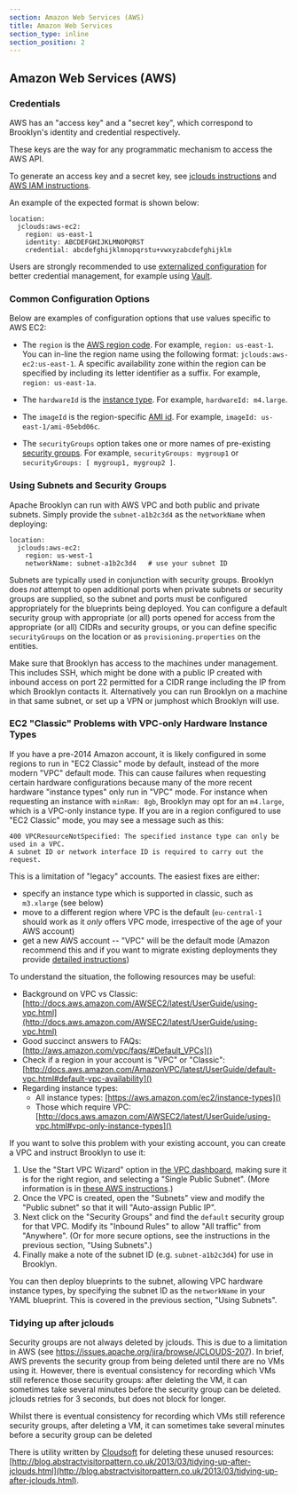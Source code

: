 ```yaml
---
section: Amazon Web Services (AWS)
title: Amazon Web Services
section_type: inline
section_position: 2
---
```


## Amazon Web Services (AWS)

### Credentials

AWS has an "access key" and a "secret key", which correspond to Brooklyn's identity and credential
respectively.

These keys are the way for any programmatic mechanism to access the AWS API.

To generate an access key and a secret key, see [jclouds instructions](http://jclouds.apache.org/guides/aws)
and [AWS IAM instructions](http://docs.aws.amazon.com/IAM/latest/UserGuide/ManagingCredentials.html).

An example of the expected format is shown below:

    location:
      jclouds:aws-ec2:
        region: us-east-1
        identity: ABCDEFGHIJKLMNOPQRST
        credential: abcdefghijklmnopqrstu+vwxyzabcdefghijklm

Users are strongly recommended to use 
[externalized configuration](../ops/externalized-configuration.md) for better
credential management, for example using [Vault](https://www.vaultproject.io/).


### Common Configuration Options

Below are examples of configuration options that use values specific to AWS EC2:

* The `region` is the [AWS region code](http://docs.aws.amazon.com/AWSEC2/latest/UserGuide/using-regions-availability-zones.html).
  For example, `region: us-east-1`. You can in-line the region name using the following format: `jclouds:aws-ec2:us-east-1`.
  A specific availability zone within the region can be specified by including its letter identifier as a suffix. 
  For example, `region: us-east-1a`.

* The `hardwareId` is the [instance type](https://aws.amazon.com/ec2/instance-types/). For example,
  `hardwareId: m4.large`.

* The `imageId` is the region-specific [AMI id](http://docs.aws.amazon.com/AWSEC2/latest/UserGuide/finding-an-ami.html).
  For example, `imageId: us-east-1/ami-05ebd06c`.

* The `securityGroups` option takes one or more names of pre-existing 
  [security groups](http://docs.aws.amazon.com/AWSEC2/latest/UserGuide/using-network-security.html).
  For example, `securityGroups: mygroup1` or `securityGroups: [ mygroup1, mygroup2 ]`.


### Using Subnets and Security Groups

Apache Brooklyn can run with AWS VPC and both public and private subnets.
Simply provide the `subnet-a1b2c3d4` as the `networkName` when deploying:

    location:
      jclouds:aws-ec2:
        region: us-west-1
        networkName: subnet-a1b2c3d4   # use your subnet ID

Subnets are typically used in conjunction with security groups.
Brooklyn does *not* attempt to open additional ports
when private subnets or security groups are supplied,
so the subnet and ports must be configured appropriately for the blueprints being deployed.
You can configure a default security group with appropriate (or all) ports opened for
access from the appropriate (or all) CIDRs and security groups,
or you can define specific `securityGroups` on the location
or as `provisioning.properties` on the entities.

Make sure that Brooklyn has access to the machines under management.
This includes SSH, which might be done with a public IP created with inbound access
on port 22 permitted for a CIDR range including the IP from which Brooklyn contacts it.
Alternatively you can run Brooklyn on a machine in that same subnet, or
set up a VPN or jumphost which Brooklyn will use.


### EC2 "Classic" Problems with VPC-only Hardware Instance Types

If you have a pre-2014 Amazon account, it is likely configured in some regions to run in "EC2 Classic" mode
by default, instead of the more modern "VPC" default mode.  This can cause failures when requesting certain hardware
configurations because many of the more recent hardware "instance types" only run in "VPC" mode.
For instance when requesting an instance with `minRam: 8gb`, Brooklyn may opt for an `m4.large`,
which is a VPC-only instance type. If you are in a region configured to use "EC2 Classic" mode,
you may see a message such as this:

    400 VPCResourceNotSpecified: The specified instance type can only be used in a VPC.
    A subnet ID or network interface ID is required to carry out the request.

This is a limitation of "legacy" accounts.  The easiest fixes are either:

* specify an instance type which is supported in classic, such as `m3.xlarge` (see below)
* move to a different region where VPC is the default
  (`eu-central-1` should work as it *only* offers VPC mode,
  irrespective of the age of your AWS account)
* get a new AWS account -- "VPC" will be the default mode
  (Amazon recommend this and if you want to migrate existing deployments
  they provide [detailed instructions](http://docs.aws.amazon.com/AWSEC2/latest/UserGuide/vpc-migrate.html))

To understand the situation, the following resources may be useful:

* Background on VPC vs Classic:  [http://docs.aws.amazon.com/AWSEC2/latest/UserGuide/using-vpc.html](http://docs.aws.amazon.com/AWSEC2/latest/UserGuide/using-vpc.html)
* Good succinct answers to FAQs: [http://aws.amazon.com/vpc/faqs/#Default_VPCs]()
* Check if a region in your account is "VPC" or "Classic": [http://docs.aws.amazon.com/AmazonVPC/latest/UserGuide/default-vpc.html#default-vpc-availability]()
* Regarding instance types:
  * All instance types: [https://aws.amazon.com/ec2/instance-types]()
  * Those which require VPC: [http://docs.aws.amazon.com/AWSEC2/latest/UserGuide/using-vpc.html#vpc-only-instance-types]()

If you want to solve this problem with your existing account,
you can create a VPC and instruct Brooklyn to use it:

1. Use the "Start VPC Wizard" option in [the VPC dashboard](https://console.aws.amazon.com/vpc),
  making sure it is for the right region, and selecting a "Single Public Subnet".
  (More information is in [these AWS instructions](http://docs.aws.amazon.com/AWSEC2/latest/UserGuide/get-set-up-for-amazon-ec2.html#create-a-vpc).)
2. Once the VPC is created, open the "Subnets" view and modify the "Public subnet"
   so that it will "Auto-assign Public IP".
3. Next click on the "Security Groups" and find the `default` security group for that VPC.
   Modify its "Inbound Rules" to allow "All traffic" from "Anywhere".
   (Or for more secure options, see the instructions in the previous section,
   "Using Subnets".)
4. Finally make a note of the subnet ID (e.g. `subnet-a1b2c3d4`) for use in Brooklyn.

You can then deploy blueprints to the subnet, allowing VPC hardware instance types,
by specifying the subnet ID as the `networkName` in your YAML blueprint.
This is covered in the previous section, "Using Subnets".


### Tidying up after jclouds

Security groups are not always deleted by jclouds. This is due to a limitation in AWS (see
https://issues.apache.org/jira/browse/JCLOUDS-207). In brief, AWS prevents the security group
from being deleted until there are no VMs using it. However, there is eventual consistency for
recording which VMs still reference those security groups: after deleting the VM, it can sometimes
take several minutes before the security group can be deleted. jclouds retries for 3 seconds, but
does not block for longer.

Whilst there is eventual consistency for recording which VMs still reference security groups, after deleting a VM, it can sometimes take several minutes before a security group can be deleted

There is utility written by [Cloudsoft](http://www.cloudsoft.io/) for deleting these unused resources:
[http://blog.abstractvisitorpattern.co.uk/2013/03/tidying-up-after-jclouds.html](http://blog.abstractvisitorpattern.co.uk/2013/03/tidying-up-after-jclouds.html).
